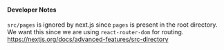 #### Developer Notes

`src/pages` is ignored by next.js since `pages` is present in the root directory.
We want this since we are using `react-router-dom` for routing.
https://nextjs.org/docs/advanced-features/src-directory
